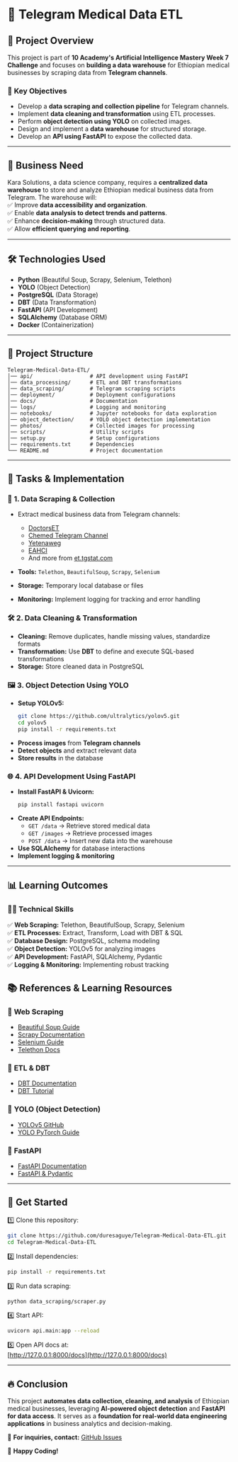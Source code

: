 # 🚀 Telegram Medical Data ETL  

## 📌 Project Overview  
This project is part of **10 Academy's Artificial Intelligence Mastery Week 7 Challenge** and focuses on **building a data warehouse** for Ethiopian medical businesses by scraping data from **Telegram channels**.  

### 🎯 **Key Objectives**  
- Develop a **data scraping and collection pipeline** for Telegram channels.  
- Implement **data cleaning and transformation** using ETL processes.  
- Perform **object detection using YOLO** on collected images.  
- Design and implement a **data warehouse** for structured storage.  
- Develop an **API using FastAPI** to expose the collected data.  

---

## 🏢 Business Need  
Kara Solutions, a data science company, requires a **centralized data warehouse** to store and analyze Ethiopian medical business data from Telegram. The warehouse will:  
✅ Improve **data accessibility and organization**.  
✅ Enable **data analysis to detect trends and patterns**.  
✅ Enhance **decision-making** through structured data.  
✅ Allow **efficient querying and reporting**.  

---

## 🛠️ Technologies Used  
- **Python** (Beautiful Soup, Scrapy, Selenium, Telethon)  
- **YOLO** (Object Detection)  
- **PostgreSQL** (Data Storage)  
- **DBT** (Data Transformation)  
- **FastAPI** (API Development)  
- **SQLAlchemy** (Database ORM)  
- **Docker** (Containerization)  

---

## 📂 Project Structure  
```
Telegram-Medical-Data-ETL/
│── api/                  # API development using FastAPI
│── data_processing/      # ETL and DBT transformations
│── data_scraping/        # Telegram scraping scripts
│── deployment/           # Deployment configurations
│── docs/                 # Documentation
│── logs/                 # Logging and monitoring
│── notebooks/            # Jupyter notebooks for data exploration
│── object_detection/     # YOLO object detection implementation
│── photos/               # Collected images for processing
│── scripts/              # Utility scripts
│── setup.py              # Setup configurations
│── requirements.txt      # Dependencies
└── README.md             # Project documentation
```

---

## 📌 Tasks & Implementation  

### 📝 **1. Data Scraping & Collection**  
- Extract medical business data from Telegram channels:  
  - [DoctorsET](https://t.me/DoctorsET)  
  - [Chemed Telegram Channel](https://t.me/lobelia4cosmetics)  
  - [Yetenaweg](https://t.me/yetenaweg)  
  - [EAHCI](https://t.me/EAHCI)  
  - And more from [et.tgstat.com](https://et.tgstat.com/medicine)  

- **Tools:** `Telethon`, `BeautifulSoup`, `Scrapy`, `Selenium`  
- **Storage:** Temporary local database or files  
- **Monitoring:** Implement logging for tracking and error handling  

### 🛠 **2. Data Cleaning & Transformation**  
- **Cleaning:** Remove duplicates, handle missing values, standardize formats  
- **Transformation:** Use **DBT** to define and execute SQL-based transformations  
- **Storage:** Store cleaned data in PostgreSQL  

### 🖼 **3. Object Detection Using YOLO**  
- **Setup YOLOv5:**  
  ```bash
  git clone https://github.com/ultralytics/yolov5.git
  cd yolov5
  pip install -r requirements.txt
  ```  
- **Process images** from **Telegram channels**  
- **Detect objects** and extract relevant data  
- **Store results** in the database  

### 🌐 **4. API Development Using FastAPI**  
- **Install FastAPI & Uvicorn:**  
  ```bash
  pip install fastapi uvicorn
  ```  
- **Create API Endpoints:**  
  - `GET /data` → Retrieve stored medical data  
  - `GET /images` → Retrieve processed images  
  - `POST /data` → Insert new data into the warehouse  
- **Use SQLAlchemy** for database interactions  
- **Implement logging & monitoring**  

---

## 📊 Learning Outcomes  
### 🧑‍💻 **Technical Skills**  
✅ **Web Scraping:** Telethon, BeautifulSoup, Scrapy, Selenium  
✅ **ETL Processes:** Extract, Transform, Load with DBT & SQL  
✅ **Database Design:** PostgreSQL, schema modeling  
✅ **Object Detection:** YOLOv5 for analyzing images  
✅ **API Development:** FastAPI, SQLAlchemy, Pydantic  
✅ **Logging & Monitoring:** Implementing robust tracking  




## 📚 References & Learning Resources  
### 📌 **Web Scraping**  
- [Beautiful Soup Guide](https://realpython.com/beautiful-soup-web-scraper-python/)  
- [Scrapy Documentation](https://scrapy.org/)  
- [Selenium Guide](https://www.selenium.dev/)  
- [Telethon Docs](https://docs.telethon.dev/en/stable/)  

### 📌 **ETL & DBT**  
- [DBT Documentation](https://docs.getdbt.com/docs/introduction)  
- [DBT Tutorial](https://www.startdataengineering.com/post/dbt-data-build-tool-tutorial/)  

### 📌 **YOLO (Object Detection)**  
- [YOLOv5 GitHub](https://github.com/ultralytics/yolov5)  
- [YOLO PyTorch Guide](https://docs.ultralytics.com/yolov5/tutorials/pytorch_hub_model_loading/)  

### 📌 **FastAPI**  
- [FastAPI Documentation](https://fastapi.tiangolo.com/)  
- [FastAPI & Pydantic](https://medium.com/codenx/fastapi-pydantic-d809e046007f)  

---

## 🚀 Get Started  
1️⃣ Clone this repository:  
```bash
git clone https://github.com/duresaguye/Telegram-Medical-Data-ETL.git
cd Telegram-Medical-Data-ETL
```
2️⃣ Install dependencies:  
```bash
pip install -r requirements.txt
```
3️⃣ Run data scraping:  
```bash
python data_scraping/scraper.py
```
4️⃣ Start API:  
```bash
uvicorn api.main:app --reload
```
5️⃣ Open API docs at:  
[http://127.0.0.1:8000/docs](http://127.0.0.1:8000/docs)  

---

## 🔥 Conclusion  
This project **automates data collection, cleaning, and analysis** of Ethiopian medical businesses, leveraging **AI-powered object detection** and **FastAPI for data access**. It serves as a **foundation for real-world data engineering applications** in business analytics and decision-making.  

📩 **For inquiries, contact:** [GitHub Issues](https://github.com/duresaguye/Telegram-Medical-Data-ETL/issues)  

🚀 **Happy Coding!**
